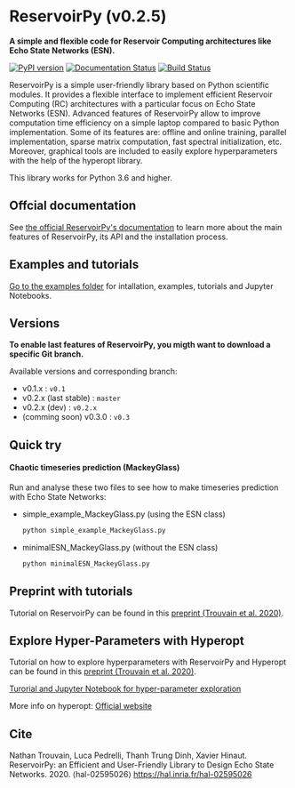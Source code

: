 # ReservoirPy (v0.2.5)
**A simple and flexible code for Reservoir Computing architectures like Echo State Networks (ESN).**

[![PyPI version](https://badge.fury.io/py/reservoirpy.svg)](https://badge.fury.io/py/reservoirpy)
[![Documentation Status](https://readthedocs.org/projects/reservoirpy/badge/?version=latest)](https://reservoirpy.readthedocs.io/en/latest/?badge=latest)
[![Build Status](https://travis-ci.org/reservoirpy/reservoirpy.svg?branch=master)](https://travis-ci.org/reservoirpy/reservoirpy)

ReservoirPy is a simple user-friendly library based on Python scientific modules. It provides a flexible interface to implement efficient Reservoir Computing (RC) architectures with a particular focus on Echo State Networks (ESN). Advanced features of ReservoirPy allow to improve computation time efficiency on a simple laptop compared to basic Python implementation. Some of its features are: offline and online training, parallel implementation, sparse matrix computation, fast spectral initialization, etc. Moreover, graphical tools are included to easily explore hyperparameters with the help of the hyperopt library.

This library works for Python 3.6 and higher.

## Offcial documentation

See [the official ReservoirPy's documentation](https://reservoirpy.readthedocs.io/en/latest/?badge=latest)
to learn more about the main features of ReservoirPy, its API and the installation process.

## Examples and tutorials

[Go to the examples folder](./examples/) for intallation, examples, tutorials and Jupyter Notebooks.

## Versions
**To enable last features of ReservoirPy, you migth want to download a specific Git branch.**

Available versions and corresponding branch:
- v0.1.x : `v0.1`
- v0.2.x (last stable) : `master`
- v0.2.x (dev) : `v0.2.x`
- (comming soon) v0.3.0 : `v0.3`

## Quick try
#### Chaotic timeseries prediction (MackeyGlass)

Run and analyse these two files to see how to make timeseries prediction with Echo State Networks:
- simple_example_MackeyGlass.py (using the ESN class)

    ```bash
    python simple_example_MackeyGlass.py
    ```

- minimalESN_MackeyGlass.py (without the ESN class)

    ```bash
    python minimalESN_MackeyGlass.py
    ```

## Preprint with tutorials
Tutorial on ReservoirPy can be found in this [preprint (Trouvain et al. 2020)](https://hal.inria.fr/hal-02595026).

## Explore Hyper-Parameters with Hyperopt
Tutorial on how to explore hyperparameters with ReservoirPy and Hyperopt can be found in this [preprint (Trouvain et al. 2020)](https://hal.inria.fr/hal-02595026).

[Turorial and Jupyter Notebook for hyper-parameter exploration](./examples/Optimization%20of%20hyperparameters)

More info on hyperopt: [Official website](http://hyperopt.github.io/hyperopt/)

## Cite
Nathan Trouvain, Luca Pedrelli, Thanh Trung Dinh, Xavier Hinaut. ReservoirPy: an Efficient and User-Friendly Library to Design Echo State Networks. 2020. ⟨hal-02595026⟩ https://hal.inria.fr/hal-02595026
